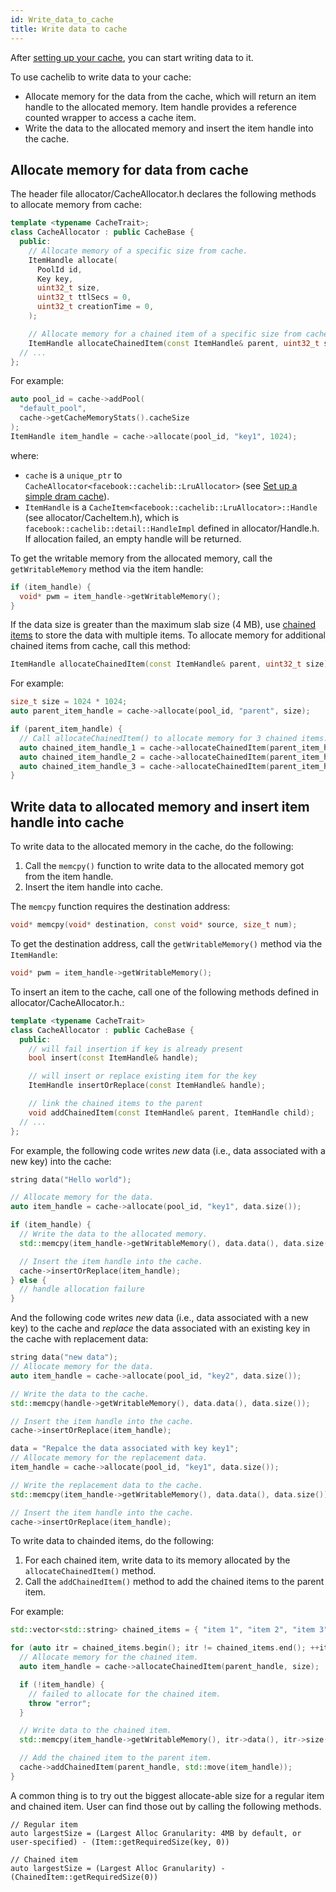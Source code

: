 ```yaml
---
id: Write_data_to_cache
title: Write data to cache
---
```


After [setting up your cache](Set_up_a_simple_cache), you can start writing data to it.

To use cachelib to write data to your cache:

- Allocate memory for the data from the cache, which will return an item handle to the allocated memory. Item handle provides a reference counted wrapper to access a cache item.
- Write the data to the allocated memory and insert the item handle into the cache.

## Allocate memory for data from cache

The header file allocator/CacheAllocator.h declares the following methods to allocate memory from cache:


```cpp
template <typename CacheTrait>;
class CacheAllocator : public CacheBase {
  public:
    // Allocate memory of a specific size from cache.
    ItemHandle allocate(
      PoolId id,
      Key key,
      uint32_t size,
      uint32_t ttlSecs = 0,
      uint32_t creationTime = 0,
    );

    // Allocate memory for a chained item of a specific size from cache.
    ItemHandle allocateChainedItem(const ItemHandle& parent, uint32_t size);
  // ...
};
```


For example:


```cpp
auto pool_id = cache->addPool(
  "default_pool",
  cache->getCacheMemoryStats().cacheSize
);
ItemHandle item_handle = cache->allocate(pool_id, "key1", 1024);
```


where:
- `cache` is a `unique_ptr` to `CacheAllocator<facebook::cachelib::LruAllocator>` (see [Set up a simple dram cache](Set_up_a_simple_cache)).
- `ItemHandle` is a `CacheItem<facebook::cachelib::LruAllocator>::Handle` (see allocator/CacheItem.h), which is `facebook::cachelib::detail::HandleImpl` defined in allocator/Handle.h. If allocation failed, an empty handle will be returned.

To get the writable memory from the allocated memory, call the `getWritableMemory` method via the item handle:


```cpp
if (item_handle) {
  void* pwm = item_handle->getWritableMemory();
}
```


If the data size is greater than the maximum slab size (4 MB), use [chained items](chained_items) to store the data with multiple items. To allocate memory for additional chained items from cache, call this method:


```cpp
ItemHandle allocateChainedItem(const ItemHandle& parent, uint32_t size);
```


For example:


```cpp
size_t size = 1024 * 1024;
auto parent_item_handle = cache->allocate(pool_id, "parent", size);

if (parent_item_handle) {
  // Call allocateChainedItem() to allocate memory for 3 chained items.
  auto chained_item_handle_1 = cache->allocateChainedItem(parent_item_handle, 2 * size);
  auto chained_item_handle_2 = cache->allocateChainedItem(parent_item_handle, 4 * size);
  auto chained_item_handle_3 = cache->allocateChainedItem(parent_item_handle, 6 * size);
}
```


## Write data to allocated memory and insert item handle into cache

To write data to the allocated memory in the cache, do the following:

1. Call the `memcpy()` function to write data to the allocated memory got from the item handle.
2. Insert the item handle into cache.

The `memcpy` function requires the destination address:


```cpp
void* memcpy(void* destination, const void* source, size_t num);
```


To get the destination address, call the `getWritableMemory()` method via the `ItemHandle`:


```cpp
void* pwm = item_handle->getWritableMemory();
```


To insert an item to the cache, call one of the following methods defined in
allocator/CacheAllocator.h.:


```cpp
template <typename CacheTrait>
class CacheAllocator : public CacheBase {
  public:
    // will fail insertion if key is already present
    bool insert(const ItemHandle& handle);

    // will insert or replace existing item for the key
    ItemHandle insertOrReplace(const ItemHandle& handle);

    // link the chained items to the parent
    void addChainedItem(const ItemHandle& parent, ItemHandle child);
  // ...
};
```


For example, the following code writes *new* data (i.e., data associated with a new key) into the cache:


```cpp
string data("Hello world");

// Allocate memory for the data.
auto item_handle = cache->allocate(pool_id, "key1", data.size());

if (item_handle) {
  // Write the data to the allocated memory.
  std::memcpy(item_handle->getWritableMemory(), data.data(), data.size());

  // Insert the item handle into the cache.
  cache->insertOrReplace(item_handle);
} else {
  // handle allocation failure
}
```


And the following code writes *new* data (i.e., data associated with a new key) to the cache and *replace* the data associated with an existing key in the cache with replacement data:


```cpp
string data("new data");
// Allocate memory for the data.
auto item_handle = cache->allocate(pool_id, "key2", data.size());

// Write the data to the cache.
std::memcpy(handle->getWritableMemory(), data.data(), data.size());

// Insert the item handle into the cache.
cache->insertOrReplace(item_handle);

data = "Repalce the data associated with key key1";
// Allocate memory for the replacement data.
item_handle = cache->allocate(pool_id, "key1", data.size());

// Write the replacement data to the cache.
std::memcpy(item_handle->getWritableMemory(), data.data(), data.size());

// Insert the item handle into the cache.
cache->insertOrReplace(item_handle);
```


To write data to chainded items, do the following:

1. For each chained item, write data to its memory allocated by the `allocateChainedItem()` method.
2. Call the `addChainedItem()` method to add the chained items to the parent item.

For example:


```cpp
std::vector<std::string> chained_items = { "item 1", "item 2", "item 3" };

for (auto itr = chained_items.begin(); itr != chained_items.end(); ++itr) {
  // Allocate memory for the chained item.
  auto item_handle = cache->allocateChainedItem(parent_handle, size);

  if (!item_handle) {
    // failed to allocate for the chained item.
    throw "error";
  }

  // Write data to the chained item.
  std::memcpy(item_handle->getWritableMemory(), itr->data(), itr->size());

  // Add the chained item to the parent item.
  cache->addChainedItem(parent_handle, std::move(item_handle));
}
```

A common thing is to try out the biggest allocate-able size for a regular item and chained item. User can find those out by calling the following methods.
```
// Regular item
auto largestSize = (Largest Alloc Granularity: 4MB by default, or user-specified) - (Item::getRequiredSize(key, 0))

// Chained item
auto largestSize = (Largest Alloc Granularity) - (ChainedItem::getRequiredSize(0))
```
